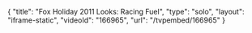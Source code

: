 {
    "title": "Fox Holiday 2011 Looks: Racing Fuel",
    "type": "solo",
    "layout": "iframe-static",
    "videoId": "166965",
    "url": "\/tvpembed\/166965"
}